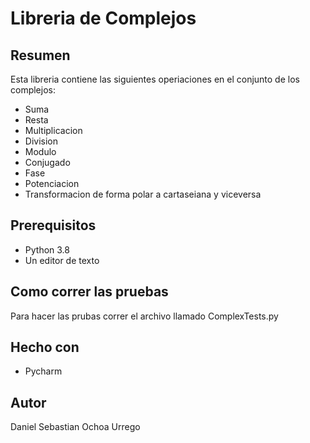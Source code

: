 # Libreria de Complejos 


## Resumen
Esta libreria contiene las siguientes operiaciones en el conjunto de los complejos:

* Suma
* Resta
* Multiplicacion
* Division
* Modulo 
* Conjugado
* Fase
* Potenciacion
* Transformacion de forma polar a cartaseiana y viceversa 

## Prerequisitos
* Python 3.8
* Un editor de texto 

## Como correr las pruebas

Para hacer las prubas correr el archivo llamado ComplexTests.py 

## Hecho con

* Pycharm

## Autor 
Daniel Sebastian Ochoa Urrego 
